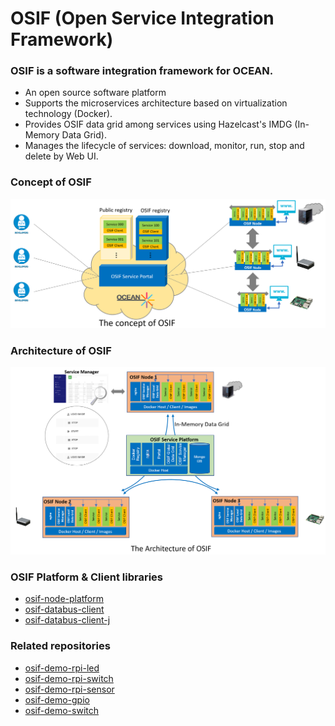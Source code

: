 # OSIF (Open Service Integration Framework) #

### OSIF is a software integration framework for OCEAN. ###

* An open source software platform
* Supports the microservices architecture based on virtualization technology (Docker).
* Provides OSIF data grid among services using Hazelcast's IMDG (In-Memory Data Grid).
* Manages the lifecycle of services: download, monitor, run, stop and delete by Web UI.

### Concept of OSIF ###

![Architecture of OSIF](/docs/osif-concept.png)

### Architecture of OSIF ###

![Architecture of OSIF](/docs/osif-architecture.png)

### OSIF Platform & Client libraries ###

* [osif-node-platform](https://github.com/IoTKETI/osif-node-platform)
* [osif-databus-client](https://github.com/IoTKETI/osif-databus-client)
* [osif-databus-client-j](https://github.com/IoTKETI/osif-databus-client-j)

### Related repositories ###

* [osif-demo-rpi-led](https://github.com/IoTKETI/osif-demo-rpi-led)
* [osif-demo-rpi-switch](https://github.com/IoTKETI/osif-demo-rpi-switch)
* [osif-demo-rpi-sensor](https://github.com/IoTKETI/osif-demo-rpi-sensor)
* [osif-demo-gpio](https://github.com/IoTKETI/osif-demo-gpio)
* [osif-demo-switch](https://github.com/IoTKETI/osif-demo-switch)
